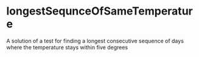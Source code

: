 # longestSequnceOfSameTemperature
A solution of a test for finding a longest consecutive sequence of days where the temperature stays within five degrees
